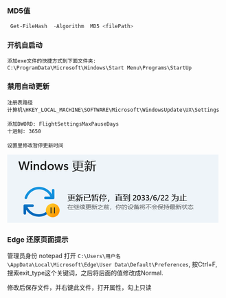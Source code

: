 ### MD5值

```powershell
 Get-FileHash  -Algorithm  MD5 <filePath>
```

### 开机自启动

```
添加exe文件的快捷方式到下面文件夹:
C:\ProgramData\Microsoft\Windows\Start Menu\Programs\StartUp
```

### 禁用自动更新

```
注册表路径
计算机\HKEY_LOCAL_MACHINE\SOFTWARE\Microsoft\WindowsUpdate\UX\Settings

添加DWORD: FlightSettingsMaxPauseDays
十进制: 3650

设置里修改暂停更新时间
```

![image-20230625161008577](media/image-20230625161008577.png)

### Edge 还原页面提示

管理员身份 notepad 打开 `C:\Users\用户名\AppData\Local\Microsoft\Edge\User Data\Default\Preferences`, 按Ctrl+F, 搜索exit_type这个关键词，之后将后面的值修改成Normal.

修改后保存文件，并右键此文件，打开属性，勾上只读


